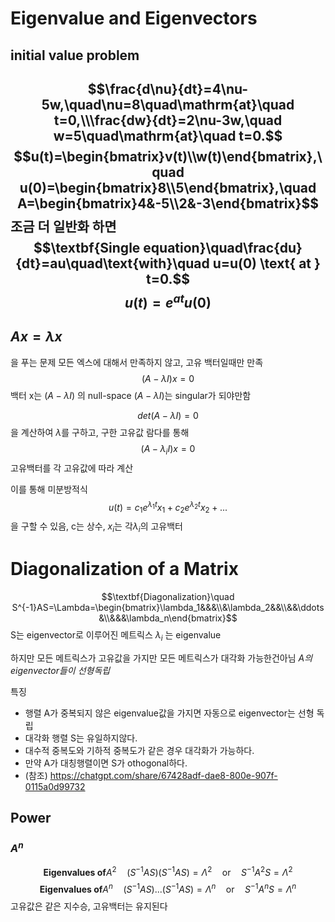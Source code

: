 # Eigenvalue and Eigenvectors
## initial value problem

$$\frac{d\nu}{dt}=4\nu-5w,\quad\nu=8\quad\mathrm{at}\quad t=0,\\\frac{dw}{dt}=2\nu-3w,\quad w=5\quad\mathrm{at}\quad t=0.$$
$$u(t)=\begin{bmatrix}v(t)\\w(t)\end{bmatrix},\quad u(0)=\begin{bmatrix}8\\5\end{bmatrix},\quad A=\begin{bmatrix}4&-5\\2&-3\end{bmatrix}$$
조금 더 일반화 하면
$$\textbf{Single equation}\quad\frac{du}{dt}=au\quad\text{with}\quad u=u(0) \text{ at } t=0.$$
$$u(t)=e^{at}u(0)$$
---
## $Ax = \lambda x$ 
을 푸는 문제
모든 엑스에 대해서 만족하지 않고, 고유 백터일때만 만족
$$(A-\lambda I)x = 0$$
백터 x는 $(A-\lambda I)$ 의 null-space
$(A-\lambda I)$는 singular가 되야만함

$$det(A-\lambda I) = 0$$ 을 계산하여 $\lambda$를 구하고, 구한 고유값 람다를 통해 
$$(A-\lambda_{i} I)x = 0$$
고유백터를 각 고유값에 따라 계산

이를 통해 미분방적식
$$u(t) = c_{1}e^{\lambda_{1}t}x_{1}+c_{2}e^{\lambda_{2}t}x_{2}+...$$
을 구할 수 있음, c는 상수, $x_{i}$는 각$\lambda_{i}$의 고유백터


# Diagonalization of a Matrix
$$\textbf{Diagonalization}\quad S^{-1}AS=\Lambda=\begin{bmatrix}\lambda_1&&&\\&\lambda_2&&\\&&\ddots&\\&&&\lambda_n\end{bmatrix}$$
S는 eigenvector로 이루어진 메트릭스 $\lambda_i$ 는 eigenvalue

하지만 모든 메트릭스가 고유값을 가지만 모든 메트릭스가 대각화 가능한건아님
*A의 eigenvector들이 선형독립*

특징
- 행렬 A가 중복되지 않은 eigenvalue값을 가지면 자동으로 eigenvector는 선형 독립
- 대각화 행렬 S는 유일하지않다.
- 대수적 중복도와 기하적 중복도가 같은 경우 대각화가 가능하다.
- 만약 A가 대칭행렬이면 S가 othogonal하다.
- (참조) https://chatgpt.com/share/67428adf-dae8-800e-907f-0115a0d99732

## Power
### $A^{n}$ 
$$\textbf{Eigenvalues of}A^2\quad(S^{-1}AS)(S^{-1}AS)=\Lambda^2\quad\text{or}\quad S^{-1}A^2S=\Lambda^2$$
$$\textbf{Eigenvalues of}A^n\quad(S^{-1}AS)...(S^{-1}AS)=\Lambda^n\quad\text{or}\quad S^{-1}A^nS=\Lambda^n$$
고유값은 같은 지수승, 고유백터는 유지된다 